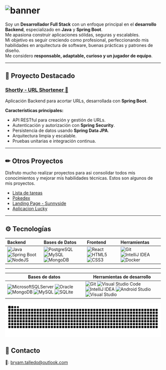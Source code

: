 # ![banner](https://user-images.githubusercontent.com/92701370/189722772-e56d263e-5df4-455d-aad2-bd2ce2c7111f.png)
Soy un **Desarrollador Full Stack** con un enfoque principal en el **desarrollo Backend**, especializado en **Java** y **Spring Boot**.  
Me apasiona construir aplicaciones sólidas, seguras y escalables.  
Mi objetivo es seguir creciendo como profesional, perfeccionando mis habilidades en arquitectura de software, buenas prácticas y patrones de diseño.  
Me considero **responsable, adaptable, curioso y un jugador de equipo**.

---

## 🚀 Proyecto Destacado
### [Shortly - URL Shortener 🔗](https://github.com/bryamjesus/shortly-springboot)
Aplicación Backend para acortar URLs, desarrollada con **Spring Boot**.

**Características principales:**
- API RESTful para creación y gestión de URLs.
- Autenticación y autorización con **Spring Security**.
- Persistencia de datos usando **Spring Data JPA**.
- Arquitectura limpia y escalable.
- Pruebas unitarias e integración continua.

---

## ✏ Otros Proyectos
Disfruto mucho realizar proyectos para asi consolidar todos mis conocimientos y mejorar mis habilidades técnicas. Estos son algunos de mis proyectos.
- [Lista de tareas](https://github.com/bryamjesus/to-do-list-spring-boot)
- [Pokedex](https://github.com/bryamjesus/pokedex)
- [Landing Page - Sunnyside](https://github.com/bryamjesus/landing-page-sunnyside)
- [Aplicacion Lucky](https://github.com/bryamjesus/proyecto_lucky)

---

## ⚙ Tecnologías

| Backend | Bases de Datos | Frontend | Herramientas |
| :--- | :--- | :--- | :--- |
| ![Java](https://img.shields.io/badge/Java-ED8B00?style=for-the-badge&logo=openjdk&logoColor=white) ![Spring Boot](https://img.shields.io/badge/SpringBoot-6DB33F?style=for-the-badge&logo=spring&logoColor=white) ![NodeJS](https://img.shields.io/badge/node.js-6DA55F?style=for-the-badge&logo=node.js&logoColor=white) | ![PostgreSQL](https://img.shields.io/badge/PostgreSQL-316192?style=for-the-badge&logo=postgresql&logoColor=white) ![MySQL](https://img.shields.io/badge/mysql-%2300f.svg?style=for-the-badge&logo=mysql&logoColor=white) ![MongoDB](https://img.shields.io/badge/MongoDB-%234ea94b.svg?style=for-the-badge&logo=mongodb&logoColor=white) | ![React](https://img.shields.io/badge/react-%2320232a.svg?style=for-the-badge&logo=react&logoColor=%2361DAFB) ![HTML5](https://img.shields.io/badge/html5-%23E34F26.svg?style=for-the-badge&logo=html5&logoColor=white) ![CSS3](https://img.shields.io/badge/css3-%231572B6.svg?style=for-the-badge&logo=css3&logoColor=white) | ![Git](https://img.shields.io/badge/git-%23F05033.svg?style=for-the-badge&logo=git&logoColor=white) ![IntelliJ IDEA](https://img.shields.io/badge/IntelliJIDEA-000000.svg?style=for-the-badge&logo=intellij-idea&logoColor=white) ![Docker](https://img.shields.io/badge/docker-%230db7ed.svg?style=for-the-badge&logo=docker&logoColor=white) |

---


|Bases de datos|Herramientas de desarrollo|
|---|---|
| ![MicrosoftSQLServer](https://img.shields.io/badge/Microsoft%20SQL%20Sever-CC2927?style=for-the-badge&logo=microsoft%20sql%20server&logoColor=white) ![Oracle](https://img.shields.io/badge/Oracle-F80000?style=for-the-badge&logo=oracle&logoColor=black) ![MongoDB](https://img.shields.io/badge/MongoDB-%234ea94b.svg?style=for-the-badge&logo=mongodb&logoColor=white) ![MySQL](https://img.shields.io/badge/mysql-%2300f.svg?style=for-the-badge&logo=mysql&logoColor=white) ![SQLite](https://img.shields.io/badge/sqlite-%2307405e.svg?style=for-the-badge&logo=sqlite&logoColor=white) |	![Git](https://img.shields.io/badge/git-%23F05033.svg?style=for-the-badge&logo=git&logoColor=white) ![Visual Studio Code](https://img.shields.io/badge/Visual%20Studio%20Code-0078d7.svg?style=for-the-badge&logo=visual-studio-code&logoColor=white) ![IntelliJ IDEA](https://img.shields.io/badge/IntelliJIDEA-000000.svg?style=for-the-badge&logo=intellij-idea&logoColor=white) ![Android Studio](https://img.shields.io/badge/Android%20Studio-3DDC84.svg?style=for-the-badge&logo=android-studio&logoColor=white) ![Visual Studio](https://img.shields.io/badge/Visual%20Studio-5C2D91.svg?style=for-the-badge&logo=visual-studio&logoColor=white) |

![GitHub Snake dark](https://github.com/bryamjesus/bryamjesus/blob/output/github-contribution-grid-snake-dark.svg)

## 📱 Contacto
📨: bryam.talledo@outlook.com
